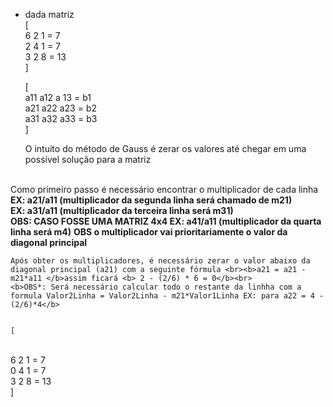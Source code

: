 * dada matriz </br>
[ </br>6 2 1 = 7
</br> 2 4 1 = 7
</br>3 2 8 = 13
</br>]

    [ </br> a11     a12 a   13  = b1
</br> a21   a22   a23 = b2
</br>a31     a32    a33 = b3
</br>]

    O intuíto do método de Gauss é zerar os valores até chegar em uma possível solução para a matriz 
</br>
        Como primeiro passo é necessário encontrar o multiplicador de cada linha </br><b>EX: a21/a11 (multiplicador da segunda linha será chamado de m21)</b></br>
        <b>EX: a31/a11 (multiplicador da terceira linha será m31)</b></br>
        <b>OBS: CASO FOSSE UMA MATRIZ 4x4 EX: a41/a11 (multiplicador da quarta linha será m4)</b>
        <b>OBS o multiplicador vai prioritariamente o valor da diagonal principal </b></br>

    Após obter os multiplicadores, é necessário zerar o valor abaixo da diagonal principal (a21) com a seguinte fórmula <br><b>a21 = a21 - m21*a11 </b>assim ficará <b> 2 - (2/6) * 6 = 0</b><br>
    <b>OBS*: Será necessário calcular todo o restante da linhha com a formula Valor2Linha = Valor2Linha - m21*Valor1Linha EX: para a22 = 4 - (2/6)*4</b>


    [ 
</br>6 2 1 = 7
</br> 0 4 1 = 7
</br>3 2 8 = 13
</br>]
